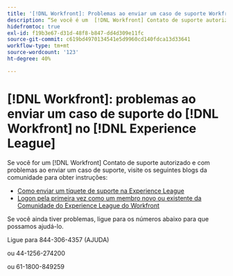 ```yaml
---
title: '[!DNL Workfront]: Problemas ao enviar um caso de suporte Workfront no Experience League'
description: “Se você é um  [!DNL Workfront] Contato de suporte autorizado e está com problemas ao enviar um caso de suporte, ligue para os números abaixo para que possamos ajudá-lo.”
hidefromtoc: true
exl-id: f19b3e67-d31d-48f8-b847-dd4d309e11fc
source-git-commit: c619bd4970134541e5d9960cd140fdca13d33641
workflow-type: tm+mt
source-wordcount: '123'
ht-degree: 40%

---
```


# [!DNL Workfront]: problemas ao enviar um caso de suporte do [!DNL Workfront] no [!DNL Experience League]

Se você for um [!DNL Workfront] Contato de suporte autorizado e com problemas ao enviar um caso de suporte, visite os seguintes blogs da comunidade para obter instruções:

* [Como enviar um tíquete de suporte na Experience League](https://experienceleaguecommunities.adobe.com/t5/workfront-blogs/how-to-submit-a-support-ticket-on-experience-league/ba-p/461737)
* [Logon pela primeira vez como um membro novo ou existente da Comunidade do Experience League do Workfront](https://experienceleaguecommunities.adobe.com/t5/workfront-blogs/logging-in-for-the-first-time-as-a-new-or-existing-workfront/ba-p/461472)

Se você ainda tiver problemas, ligue para os números abaixo para que possamos ajudá-lo.

Ligue para 844-306-4357 (AJUDA)

ou 44-1256-274200

ou 61-1800-849259
